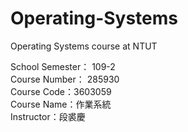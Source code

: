 # Operating-Systems
Operating Systems course at NTUT

School Semester： 109-2   
Course Number： 285930   
Course Code：3603059  
Course Name：作業系統    
Instructor：段裘慶
